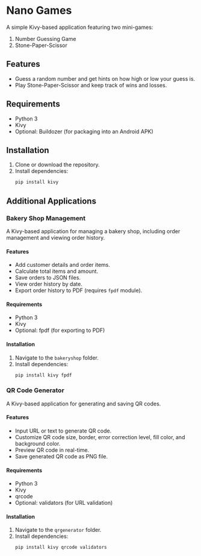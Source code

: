 # Nano Games

A simple Kivy-based application featuring two mini-games:
1. Number Guessing Game  
2. Stone-Paper-Scissor

## Features
- Guess a random number and get hints on how high or low your guess is.
- Play Stone-Paper-Scissor and keep track of wins and losses.

## Requirements
- Python 3
- Kivy
- Optional: Buildozer (for packaging into an Android APK)

## Installation
1. Clone or download the repository.  
2. Install dependencies:  
   ```bash
   pip install kivy
   ```

## Additional Applications

### Bakery Shop Management
A Kivy-based application for managing a bakery shop, including order management and viewing order history.

#### Features
- Add customer details and order items.
- Calculate total items and amount.
- Save orders to JSON files.
- View order history by date.
- Export order history to PDF (requires `fpdf` module).

#### Requirements
- Python 3
- Kivy
- Optional: fpdf (for exporting to PDF)

#### Installation
1. Navigate to the `bakeryshop` folder.
2. Install dependencies:
   ```bash
   pip install kivy fpdf
   ```

### QR Code Generator
A Kivy-based application for generating and saving QR codes.

#### Features
- Input URL or text to generate QR code.
- Customize QR code size, border, error correction level, fill color, and background color.
- Preview QR code in real-time.
- Save generated QR code as PNG file.

#### Requirements
- Python 3
- Kivy
- qrcode
- Optional: validators (for URL validation)

#### Installation
1. Navigate to the `qrgenerator` folder.
2. Install dependencies:
   ```bash
   pip install kivy qrcode validators
   ```